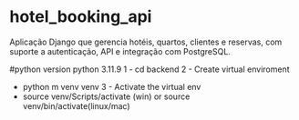 # hotel_booking_api
Aplicação Django que gerencia hotéis, quartos, clientes e reservas, com suporte a autenticação, API e integração com PostgreSQL.



#python version python 3.11.9
1 - cd backend
2 - Create virtual enviroment
- python m venv venv
3 - Activate the virtual env
- source venv/Scripts/activate (win) or source venv/bin/activate(linux/mac)



